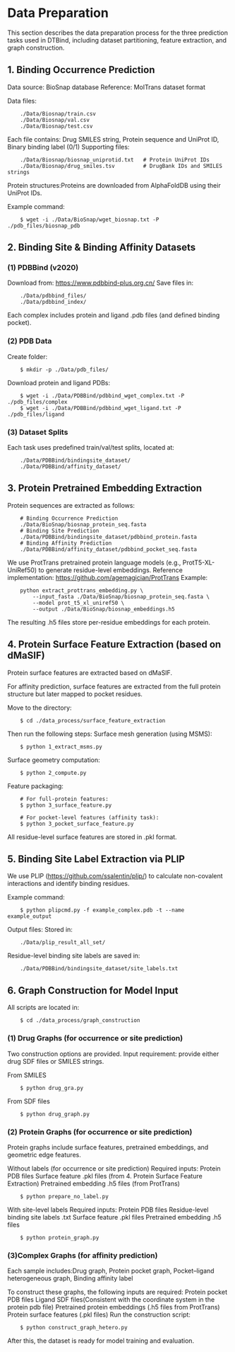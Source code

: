# Data Preparation

This section describes the data preparation process for the three prediction tasks used in DTBind, including dataset partitioning, feature extraction, and graph construction.

## 1. Binding Occurrence Prediction

Data source: BioSnap database
Reference: MolTrans dataset format

Data files:

        ./Data/Biosnap/train.csv  
        ./Data/Biosnap/val.csv  
        ./Data/Biosnap/test.csv  

Each file contains: Drug SMILES string, Protein sequence and UniProt ID, Binary binding label (0/1)
Supporting files:

        ./Data/Biosnap/biosnap_uniprotid.txt   # Protein UniProt IDs
        ./Data/Biosnap/drug_smiles.tsv         # DrugBank IDs and SMILES strings

Protein structures:Proteins are downloaded from AlphaFoldDB using their UniProt IDs.

Example command:

        $ wget -i ./Data/BioSnap/wget_biosnap.txt -P ./pdb_files/biosnap_pdb

## 2. Binding Site & Binding Affinity Datasets
### (1) PDBBind (v2020)

Download from: https://www.pdbbind-plus.org.cn/ 
Save files in:

        ./Data/pdbbind_files/
        ./Data/pdbbind_index/

Each complex includes protein and ligand .pdb files (and defined binding pocket).

### (2) PDB Data

Create folder:

        $ mkdir -p ./Data/pdb_files/

Download protein and ligand PDBs:

        $ wget -i ./Data/PDBBind/pdbbind_wget_complex.txt -P ./pdb_files/complex
        $ wget -i ./Data/PDBBind/pdbbind_wget_ligand.txt -P ./pdb_files/ligand

### (3) Dataset Splits

Each task uses predefined train/val/test splits, located at:

        ./Data/PDBBind/bindingsite_dataset/
        ./Data/PDBBind/affinity_dataset/

## 3. Protein Pretrained Embedding Extraction

Protein sequences are extracted as follows:

        # Binding Occurrence Prediction
        ./Data/BioSnap/biosnap_protein_seq.fasta
        # Binding Site Prediction
        ./Data/PDBBind/bindingsite_dataset/pdbbind_protein.fasta
        # Binding Affinity Prediction
        ./Data/PDBBind/affinity_dataset/pdbbind_pocket_seq.fasta

We use ProtTrans pretrained protein language models (e.g., ProtT5-XL-UniRef50) to generate residue-level embeddings.
Reference implementation: https://github.com/agemagician/ProtTrans
Example:

        python extract_prottrans_embedding.py \
            --input_fasta ./Data/BioSnap/biosnap_protein_seq.fasta \
            --model prot_t5_xl_uniref50 \
            --output ./Data/BioSnap/biosnap_embeddings.h5

The resulting .h5 files store per-residue embeddings for each protein.

## 4. Protein Surface Feature Extraction (based on dMaSIF)

Protein surface features are extracted based on dMaSIF.

For affinity prediction, surface features are extracted from the full protein structure but later mapped to pocket residues.

Move to the directory:

        $ cd ./data_process/surface_feature_extraction

Then run the following steps:
Surface mesh generation (using MSMS):

        $ python 1_extract_msms.py

Surface geometry computation:

        $ python 2_compute.py

Feature packaging:

        # For full-protein features:
        $ python 3_surface_feature.py

        # For pocket-level features (affinity task):
        $ python 3_pocket_surface_feature.py

All residue-level surface features are stored in .pkl format.

## 5. Binding Site Label Extraction via PLIP

We use PLIP (https://github.com/ssalentin/plip/) to calculate non-covalent interactions and identify binding residues.

Example command:

        $ python plipcmd.py -f example_complex.pdb -t --name example_output

Output files:
Stored in:

        ./Data/plip_result_all_set/

Residue-level binding site labels are saved in:

        ./Data/PDBBind/bindingsite_dataset/site_labels.txt

## 6. Graph Construction for Model Input

All scripts are located in:

        $ cd ./data_process/graph_construction

### (1) Drug Graphs (for occurrence or site prediction)
Two construction options are provided. Input requirement: provide either drug SDF files or SMILES strings.

From SMILES

        $ python drug_gra.py

From SDF files

        $ python drug_graph.py

### (2) Protein Graphs (for occurrence or site prediction)

Protein graphs include surface features, pretrained embeddings, and geometric edge features.

Without labels (for occurrence or site prediction)
Required inputs:
Protein PDB files
Surface feature .pkl files (from 4. Protein Surface Feature Extraction)
Pretrained embedding .h5 files (from ProtTrans)

        $ python prepare_no_label.py

With site-level labels
Required inputs:
Protein PDB files
Residue-level binding site labels .txt
Surface feature .pkl files
Pretrained embedding .h5 files

        $ python protein_graph.py

### (3)Complex Graphs (for affinity prediction)

Each sample includes:Drug graph, Protein pocket graph, Pocket–ligand heterogeneous graph, Binding affinity label

To construct these graphs, the following inputs are required:
Protein pocket PDB files
Ligand SDF files(Consistent with the coordinate system in the protein pdb file)
Pretrained protein embeddings (.h5 files from ProtTrans)
Protein surface features (.pkl files)
Run the construction script:

        $ python construct_graph_hetero.py

After this, the dataset is ready for model training and evaluation.

